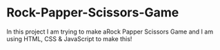 # Rock-Papper-Scissors-Game
In this project I am trying to make aRock Papper Scissors Game and I am using HTML, CSS &amp; JavaScript to make this! 
